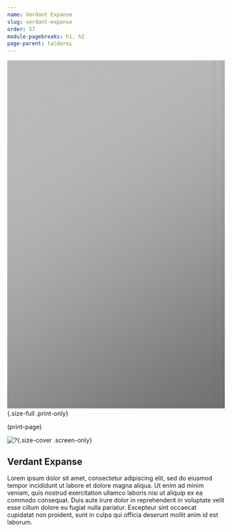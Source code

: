 ```yaml
---
name: Verdant Expanse
slug: verdant-expanse
order: 57
module-pagebreaks: h1, h2
page-parent: taldorei
---
```

![?](assets/img/placeholder-map-2550x3300.jpg){.size-full .print-only}

(print-page)

![?](assets/img/placeholder-map-3300x2550.jpg){.size-cover .screen-only}

## Verdant Expanse
Lorem ipsum dolor sit amet, consectetur adipiscing elit, sed do eiusmod tempor incididunt ut labore et dolore magna aliqua. Ut enim ad minim veniam, quis nostrud exercitation ullamco laboris nisi ut aliquip ex ea commodo consequat. Duis aute irure dolor in reprehenderit in voluptate velit esse cillum dolore eu fugiat nulla pariatur. Excepteur sint occaecat cupidatat non proident, sunt in culpa qui officia deserunt mollit anim id est laborum.